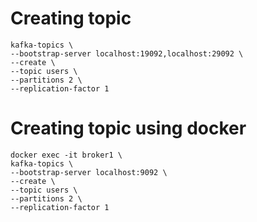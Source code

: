 # Creating topic
    kafka-topics \
    --bootstrap-server localhost:19092,localhost:29092 \
    --create \
    --topic users \
    --partitions 2 \
    --replication-factor 1

# Creating topic using docker
    docker exec -it broker1 \
    kafka-topics \
    --bootstrap-server localhost:9092 \
    --create \
    --topic users \
    --partitions 2 \
    --replication-factor 1

